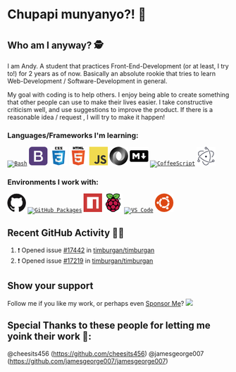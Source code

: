 <h1> Chupapi munyanyo?! 🤤 <h1>

## Who am I anyway? 🕵️
<p>I am Andy. A student that practices Front-End-Development (or at least, I try to!) for 2 years as of now. Basically an absolute rookie that tries to learn Web-Development / Software-Development in general. </p>
<p> My goal with coding is to help others. I enjoy being able to create something that other people can use to make their lives easier. I take constructive criticism well, and use suggestions to improve the product. If there is a reasonable idea / request , I will try to make it happen! </p>

### Languages/Frameworks I'm learning:
<code><a href="https://www.gnu.org/software/bash"><img alt="Bash" title="Bash" src="https://github.com/cheesits456/cheesits456/raw/master/icons/bash.png" height="42"></a></code>
<code><a href="https://getbootstrap.com"><img alt="Bootstrap" title="Bootstrap" src="https://raw.githubusercontent.com/github/explore/80688e429a7d4ef2fca1e82350fe8e3517d3494d/topics/bootstrap/bootstrap.png" height="42"></a></code>
<code><a href="https://www.w3.org/Style/CSS/Overview.en.html"><img alt="CSS 3" title="CSS 3" src="https://raw.githubusercontent.com/github/explore/80688e429a7d4ef2fca1e82350fe8e3517d3494d/topics/css/css.png" height="42"></a></code>
<code><a href="https://en.wikipedia.org/wiki/HTML"><img alt="HTML 5" title="HTML 5" src="https://raw.githubusercontent.com/github/explore/80688e429a7d4ef2fca1e82350fe8e3517d3494d/topics/html/html.png" height="42"></a></code>
<code><a href="https://developer.mozilla.org/en-US/docs/Web/JavaScript"><img alt="JavaScript" title="JavaScript" src="https://raw.githubusercontent.com/github/explore/80688e429a7d4ef2fca1e82350fe8e3517d3494d/topics/javascript/javascript.png" height="42"></a></code>
<code><a href="http://www.json.org"><img alt="JSON" title="JSON" src="https://raw.githubusercontent.com/github/explore/80688e429a7d4ef2fca1e82350fe8e3517d3494d/topics/json/json.png" height="42"></a></code>
<code><a href="https://daringfireball.net/projects/markdown"><img alt="Markdown" title="Markdown" src="https://raw.githubusercontent.com/github/explore/80688e429a7d4ef2fca1e82350fe8e3517d3494d/topics/markdown/markdown.png" height="42"></a></code>
<code><a href="http://coffeescript.org/"><img alt="CoffeeScript" title="CoffeeScript" src="https://github.com/cheesits456/cheesits456/raw/master/icons/coffeescript.png" height="42"></a></code>
<code><a href="https://www.electronjs.org/"><img alt="Electron" title="Electron" src="https://raw.githubusercontent.com/github/explore/80688e429a7d4ef2fca1e82350fe8e3517d3494d/topics/electron/electron.png" height="42"></a></code>

### Environments I work with:
<code><a href="https://github.com/"><img alt="GitHub" title="GitHub" src="https://raw.githubusercontent.com/github/explore/78df643247d429f6cc873026c0622819ad797942/topics/github/github.png" height="42"></a></code>
<code><a href="https://github.com/features/packages"><img alt="GitHub Packages" title="GitHub Packages" src="https://github.com/cheesits456/cheesits456/raw/master/icons/packages.png" height="42"></a></code>
<code><a href="https://www.npmjs.com"><img alt="NPM" title="NPM" src="https://raw.githubusercontent.com/github/explore/80688e429a7d4ef2fca1e82350fe8e3517d3494d/topics/npm/npm.png" height="42"></a></code>
<code><a href="https://www.raspberrypi.org"><img alt="Raspberry Pi" title="Raspberry Pi" src="https://raw.githubusercontent.com/github/explore/80688e429a7d4ef2fca1e82350fe8e3517d3494d/topics/raspberry-pi/raspberry-pi.png" height="42"></a></code>
<code><a href="https://code.visualstudio.com/"><img alt="VS Code" title="VS Code" src="https://upload.wikimedia.org/wikipedia/commons/thumb/2/2d/Visual_Studio_Code_1.18_icon.svg/512px-Visual_Studio_Code_1.18_icon.svg.png" height="42"></a></code>
<code><a href="https://ubuntu.com/"><img alt="Ubuntu" title="Ubuntu" src="https://raw.githubusercontent.com/github/explore/80688e429a7d4ef2fca1e82350fe8e3517d3494d/topics/ubuntu/ubuntu.png" height="42"></a></code>


## Recent GitHub Activity 👨‍💻
  
<!--START_SECTION:activity-->

1. ❗️ Opened issue [#17442](https://github.com/timburgan/timburgan/issues/17442) in [timburgan/timburgan](https://github.com/timburgan/timburgan)
2. ❗️ Opened issue [#17219](https://github.com/timburgan/timburgan/issues/17219) in [timburgan/timburgan](https://github.com/timburgan/timburgan)
<!--END_SECTION:activity--> 

## Show your support

Follow me if you like my work, or perhaps even [Sponsor Me][sponsor]? ![](https://yhype.me/github/@magnuscodus)

<!-- Link anchors -->
[sponsor]: https://github.com/sponsors/magnuscodus

[discord-img]: https://img.shields.io/badge/-Discord-e722e7?style=for-the-badge
[discord-link]: https://discord.gg/ZhEFWrvtbV
[email-img]: https://img.shields.io/badge/-E--Mail-e722e7?style=for-the-badge
[email-link]: mailto:magnuscodus@outlook.com
  
  
## Special Thanks to these people for letting me yoink their work 💖:
  
@cheesits456    (https://github.com/cheesits456)
@jamesgeorge007 (https://github.com/jamesgeorge007/jamesgeorge007)
